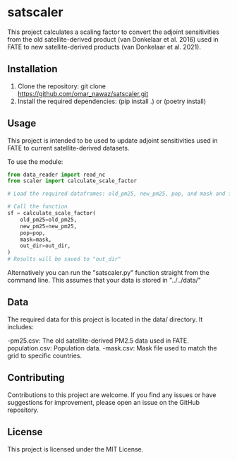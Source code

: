 # satscaler

This project calculates a scaling factor to convert the adjoint sensitivities from the old satellite-derived product (van Donkelaar et al. 2016) used in FATE to new satellite-derived products (van Donkelaar et al. 2021).

## Installation

1. Clone the repository: git clone https://github.com/omar_nawaz/satscaler.git
2. Install the required dependencies: (pip install .) or (poetry install)


## Usage

This project is intended to be used to update adjoint sensitivities used in FATE to current satellite-derived datasets.

To use the module:

```python
from data_reader import read_nc
from scaler import calculate_scale_factor

# Load the required dataframes: old_pm25, new_pm25, pop, and mask and format them (see satscaler)

# Call the function
sf = calculate_scale_factor(
    old_pm25=old_pm25,
    new_pm25=new_pm25,
    pop=pop,
    mask=mask,
    out_dir=out_dir,
)
# Results will be saved to "out_dir"
```

Alternatively you can run the "satscaler.py" function straight from the command line. This assumes that your data is stored in "../../data/"

## Data
The required data for this project is located in the data/ directory. It includes:

-pm25.csv: The old satellite-derived PM2.5 data used in FATE.
population.csv: Population data.
-mask.csv: Mask file used to match the grid to specific countries.

## Contributing
Contributions to this project are welcome. If you find any issues or have suggestions for improvement, please open an issue on the GitHub repository.

## License
This project is licensed under the MIT License.